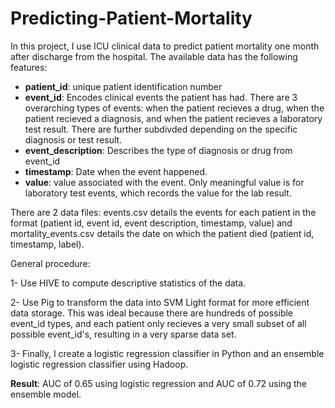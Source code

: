 # Predicting-Patient-Mortality

In this project, I use ICU clinical data to predict patient mortality one month after discharge from the hospital. The available data has the following features:
- **patient_id**: unique patient identification number
- **event_id**: Encodes clinical events the patient has had. There are 3 overarching types of events: when the patient recieves a drug, when the patient recieved a diagnosis, and when the patient recieves a laboratory test result. There are further subdivded depending on the specific diagnosis or test result. 
- **event_description**: Describes the type of diagnosis or drug from event_id
- **timestamp**: Date when the event happened. 
- **value**: value associated with the event. Only meaningful value is for laboratory test events, which records the value for the lab result. 

There are 2 data files: events.csv details the events for each patient in the format (patient id, event id, event description, timestamp, value) and mortality_events.csv details the date on which the patient died (patient id, timestamp, label).

General procedure: 

1- Use HIVE to compute descriptive statistics of the data. 

2- Use Pig to transform the data into SVM Light format for more efficient data storage. This was ideal because there are hundreds of possible event_id types, and each patient only recieves a very small subset of all possible event_id's, resulting in a very sparse data set. 

3- Finally, I create a logistic regression classifier in Python and an ensemble logistic regression classifier using Hadoop. 


**Result**: AUC of 0.65 using logistic regression and AUC of 0.72 using the ensemble model.
